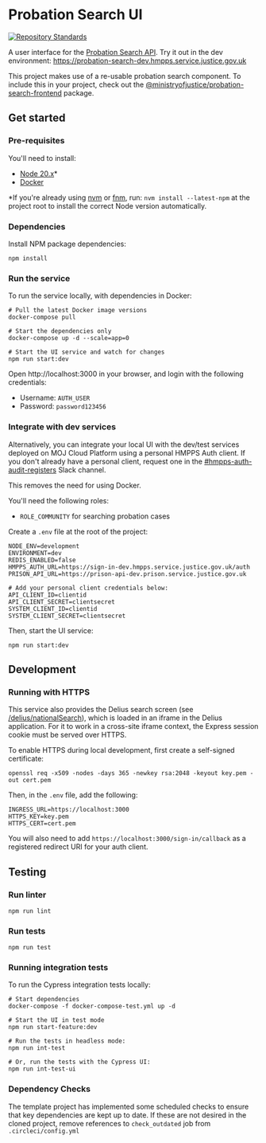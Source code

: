 # Probation Search UI
[![Repository Standards](https://img.shields.io/badge/dynamic/json?color=blue&logo=github&label=MoJ%20Compliant&query=%24.message&url=https%3A%2F%2Foperations-engineering-reports.cloud-platform.service.justice.gov.uk%2Fapi%2Fv1%2Fcompliant_public_repositories%2Fprobation-search-ui)](https://operations-engineering-reports.cloud-platform.service.justice.gov.uk/public-report/probation-search-ui "Link to report")

A user interface for the [Probation Search API](https://github.com/ministryofjustice/probation-offender-search). 
Try it out in the dev environment: https://probation-search-dev.hmpps.service.justice.gov.uk

This project makes use of a re-usable probation search component. 
To include this in your project, check out the [@ministryofjustice/probation-search-frontend](https://www.npmjs.com/package/@ministryofjustice/probation-search-frontend) package.

## Get started

### Pre-requisites

You'll need to install:

* [Node 20.x](https://nodejs.org/download/release/latest-v20.x)*
* [Docker](https://www.docker.com/)

*If you're already using [nvm](https://github.com/nvm-sh/nvm) or [fnm](https://github.com/Schniz/fnm), run:
`nvm install --latest-npm` at the project root to install the correct Node version automatically.

### Dependencies

Install NPM package dependencies:

```shell
npm install
```

### Run the service

To run the service locally, with dependencies in Docker:

```shell
# Pull the latest Docker image versions
docker-compose pull

# Start the dependencies only
docker-compose up -d --scale=app=0

# Start the UI service and watch for changes
npm run start:dev
```

Open http://localhost:3000 in your browser, and login with the following credentials:

* Username: `AUTH_USER`
* Password: `password123456`

### Integrate with dev services

Alternatively, you can integrate your local UI with the dev/test services deployed on MOJ Cloud Platform using a personal HMPPS Auth client.
If you don't already have a personal client, request one in the [#hmpps-auth-audit-registers](https://mojdt.slack.com/archives/C02S71KUBED) Slack channel.

This removes the need for using Docker.

You'll need the following roles:
* `ROLE_COMMUNITY` for searching probation cases

Create a `.env` file at the root of the project:
```properties
NODE_ENV=development
ENVIRONMENT=dev
REDIS_ENABLED=false
HMPPS_AUTH_URL=https://sign-in-dev.hmpps.service.justice.gov.uk/auth
PRISON_API_URL=https://prison-api-dev.prison.service.justice.gov.uk

# Add your personal client credentials below:
API_CLIENT_ID=clientid
API_CLIENT_SECRET=clientsecret
SYSTEM_CLIENT_ID=clientid
SYSTEM_CLIENT_SECRET=clientsecret
```

Then, start the UI service:
```shell
npm run start:dev
```

## Development

### Running with HTTPS

This service also provides the Delius search screen (see [/delius/nationalSearch](https://probation-search-dev.hmpps.service.justice.gov.uk/delius/nationalSearch)), 
which is loaded in an iframe in the Delius application.
For it to work in a cross-site iframe context, the Express session cookie must be served over HTTPS.

To enable HTTPS during local development, first create a self-signed certificate:
```shell
openssl req -x509 -nodes -days 365 -newkey rsa:2048 -keyout key.pem -out cert.pem
```

Then, in the `.env` file, add the following:
```properties
INGRESS_URL=https://localhost:3000
HTTPS_KEY=key.pem
HTTPS_CERT=cert.pem
```

You will also need to add `https://localhost:3000/sign-in/callback` as a registered redirect URI for your auth client.

## Testing
### Run linter

`npm run lint`

### Run tests

`npm run test`

### Running integration tests

To run the Cypress integration tests locally:

```shell
# Start dependencies
docker-compose -f docker-compose-test.yml up -d

# Start the UI in test mode
npm run start-feature:dev

# Run the tests in headless mode:
npm run int-test

# Or, run the tests with the Cypress UI:
npm run int-test-ui
```

### Dependency Checks

The template project has implemented some scheduled checks to ensure that key dependencies are kept up to date.
If these are not desired in the cloned project, remove references to `check_outdated` job from `.circleci/config.yml`